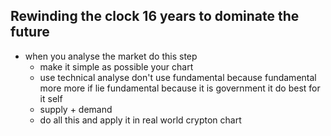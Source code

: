 ## Rewinding the clock 16 years to dominate the future

* when you analyse the market do this step
  - make it simple as possible your chart
  - use technical analyse don't use fundamental because fundamental more more if lie fundamental because it is government it do best for it self
  - supply + demand
  - do all this and apply it in real world crypton chart
